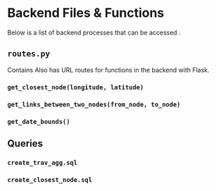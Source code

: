 # Backend Files & Functions
Below is a list of backend processes that can be accessed . 

## `routes.py`
Contains Also has URL routes for functions in the backend with Flask. 

### `get_closest_node(longitude, latitude)`


### `get_links_between_two_nodes(from_node, to_node)`

### `get_date_bounds()`


## Queries
### `create_trav_agg.sql`
### `create_closest_node.sql`
